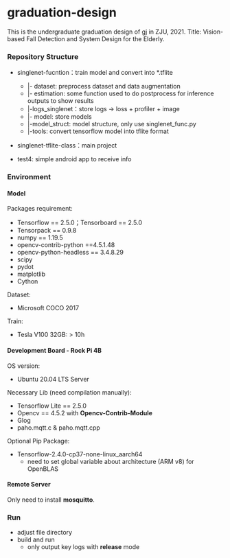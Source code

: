 # graduation-design
This is the undergraduate graduation design of gj in ZJU, 2021. Title: Vision-based Fall Detection and System Design for the Elderly.



### Repository Structure

- singlenet-fucntion：train model and convert into *.tflite
  - |- dataset: preprocess dataset and data augmentation
  - |- estimation: some function used to do postprocess for inference outputs to show results
  - |-logs_singlenet：store logs -> loss + profiler + image
  - |- model: store models
  - |-model_struct: model structure, only use singlenet_func.py
  - |-tools: convert tensorflow model into tflite format
- singlenet-tflite-class：main project

- test4: simple android app to receive info

### Environment

#### Model

Packages requirement:

- Tensorflow == 2.5.0；Tensorboard == 2.5.0
- Tensorpack == 0.9.8
- numpy == 1.19.5
- opencv-contrib-python ==4.5.1.48
- opencv-python-headless == 3.4.8.29
- scipy
- pydot
- matplotlib
- Cython

Dataset:

- Microsoft COCO 2017

Train:

- Tesla V100 32GB: > 10h

#### Development Board - Rock Pi 4B

OS version:

- Ubuntu 20.04 LTS Server

Necessary Lib (need compilation manually):

- Tensorflow Lite == 2.5.0
- Opencv == 4.5.2 with **Opencv-Contrib-Module**
- Glog
- paho.mqtt.c & paho.mqtt.cpp

Optional Pip Package:

- Tensorflow-2.4.0-cp37-none-linux_aarch64
  - need to set global variable about architecture (ARM v8) for OpenBLAS

#### Remote Server

Only need to install **mosquitto**.



### Run

- adjust file directory
- build and run
  - only output key logs with **release** mode